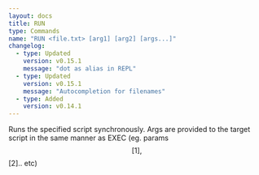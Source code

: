 ```yaml
---
layout: docs
title: RUN
type: Commands
name: "RUN <file.txt> [arg1] [arg2] [args...]"
changelog:
  - type: Updated
    version: v0.15.1
    message: "dot as alias in REPL"
  - type: Updated
    version: v0.15.1
    message: "Autocompletion for filenames"
  - type: Added
    version: v0.14.1
---
```

Runs the specified script synchronously. Args are provided to the target script in the same manner as EXEC (eg. params $$[1], $$[2].. etc)
